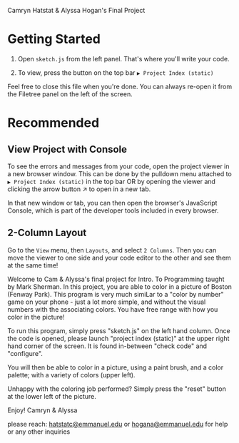 Camryn Hatstat & Alyssa Hogan's Final Project 

# Getting Started

1. Open `sketch.js` from the left panel. That's where you'll write  your code.

1. To view, press the button on the top bar `▶️ Project Index (static)`

Feel free to close this file when you're done. You can always re-open it from the Filetree panel on the left of the screen.

# Recommended

## View Project with Console
To see the errors and messages from your code, open the project viewer in a new browser window. This can be done by the pulldown menu attached to `▶️ Project Index (static)` in the top bar OR by opening the viewer and clicking the arrow button ↗️ to open in a new tab.

In that new window or tab, you can then open the browser's JavaScript Console, which is part of the developer tools included in every browser.

## 2-Column Layout
Go to the `View` menu, then `Layouts`, and select `2 Columns`. Then you can move the viewer to  one side and your code editor to the other and see them at the same time!


Welcome to Cam & Alyssa's final project for Intro. To Programming taught by Mark Sherman. 
In this project, you are able to color in a picture of Boston (Fenway Park).
This program is very much simiLar to a "color by number" game on your phone - just a lot more simple, 
and without the visual numbers with the associating colors. You have free range with how you color in the picture!

To run this program, simply press "sketch.js" on the left hand column. Once the code is opened, please launch
"project index (static)" at the upper right hand corner of the screen. It is found in-between "check code" and "configure". 

You will then be able to color in a picture, using a paint brush, and a color palette; with a variety of colors (upper left).

Unhappy with the coloring job performed? Simply press the "reset" button at the lower left of the picture. 

Enjoy!
Camryn & Alyssa 

please reach: hatstatc@emmanuel.edu or hogana@emmanuel.edu for help or any other inquiries
